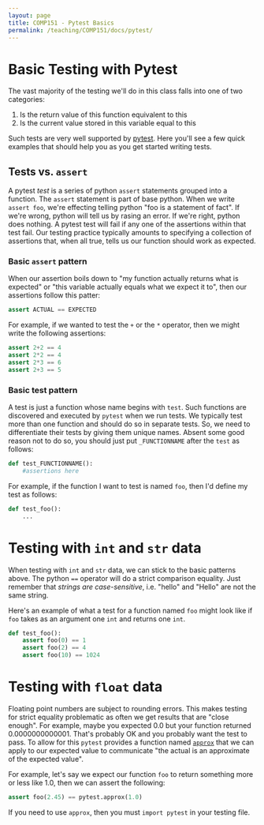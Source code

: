 ```yaml
---
layout: page
title: COMP151 - Pytest Basics  
permalink: /teaching/COMP151/docs/pytest/
---
```

# Basic Testing with Pytest

The vast majority of the testing we'll do in this class falls into one of two categories:

1. Is the return value of this function equivalent to this
2. Is the current value stored in this variable equal to this

Such tests are very well supported by [pytest](https://docs.pytest.org/en/stable/). Here you'll see a few quick examples that should help you as you get started writing tests. 

## Tests vs. `assert`

A pytest *test* is a series of python `assert` statements grouped into a function. The `assert` statement is part of base python. When we write `assert foo`, we're effecting telling python "foo is a statement of fact".  If we're wrong, python will tell us by rasing an error. If we're right, python does nothing. A pytest test will fail if any one of the assertions within that test fail. Our testing practice typically amounts to specifying a collection of assertions that, when all true, tells us our function should work as expected. 

### Basic `assert` pattern

When our assertion boils down to "my function actually returns what is expected" or "this variable actually equals what we expect it to", then our assertions follow this patter:

```python
assert ACTUAL == EXPECTED
```

For example, if we wanted to test the `+` or the `*` operator, then we might write the following assertions:
```python
assert 2+2 == 4
assert 2*2 == 4
assert 2*3 == 6
assert 2+3 == 5
```

### Basic test pattern

A test is just a function whose name begins with `test`.  Such functions are discovered and executed by `pytest` when we run tests. We typically test more than one function and should do so in separate tests. So, we need to differentiate their tests by giving them unique names. Absent some good reason not to do so, you should just put `_FUNCTIONNAME` after the `test` as follows:

```python
def test_FUNCTIONNAME():
    #assertions here
```

For example, if the function I want to test is named `foo`, then I'd define my test as follows:

```python
def test_foo():
    ...
```

# Testing with `int` and `str` data

When testing with `int` and `str` data, we can stick to the basic patterns above. The python `==` operator will do a strict comparison equality. Just remember that *strings are case-sensitive*, i.e. "hello" and "Hello" are not the same string. 

Here's an example of what a test for a function named `foo` might look like if `foo` takes as an argument one `int` and returns one `int`.

```python
def test_foo():
    assert foo(0) == 1
    assert foo(2) == 4
    assert foo(10) == 1024
```

# Testing with `float` data

Floating point numbers are subject to rounding errors. This makes testing for strict equality problematic as often we get results that are "close enough". For example, maybe you expected 0.0 but your function returned 0.0000000000001.  That's probably OK and you probably want the test to pass. To allow for this `pytest` provides a function named [`approx`](https://docs.pytest.org/en/latest/reference/reference.html#pytest.approx) that we can apply to our expected value to communicate "the actual is an approximate of the expected value". 

For example, let's say we expect our function `foo` to return something more or less like 1.0, then we can assert the following: 
```python
assert foo(2.45) == pytest.approx(1.0)
```

If you need to use `approx`, then you must `import pytest` in your testing file. 